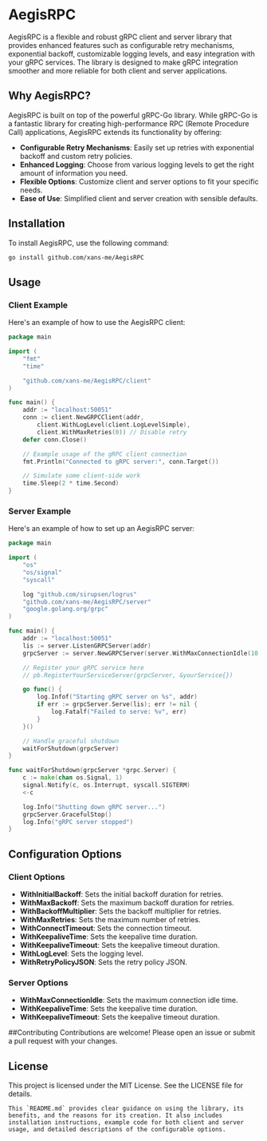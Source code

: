 # AegisRPC

AegisRPC is a flexible and robust gRPC client and server library that provides enhanced features such as configurable retry mechanisms, exponential backoff, customizable logging levels, and easy integration with your gRPC services. The library is designed to make gRPC integration smoother and more reliable for both client and server applications.

## Why AegisRPC?

AegisRPC is built on top of the powerful gRPC-Go library. While gRPC-Go is a fantastic library for creating high-performance RPC (Remote Procedure Call) applications, AegisRPC extends its functionality by offering:

- **Configurable Retry Mechanisms**: Easily set up retries with exponential backoff and custom retry policies.
- **Enhanced Logging**: Choose from various logging levels to get the right amount of information you need.
- **Flexible Options**: Customize client and server options to fit your specific needs.
- **Ease of Use**: Simplified client and server creation with sensible defaults.

## Installation

To install AegisRPC, use the following command:

```sh
go install github.com/xans-me/AegisRPC
```

## Usage

### Client Example
Here's an example of how to use the AegisRPC client:

```go
package main

import (
	"fmt"
	"time"

	"github.com/xans-me/AegisRPC/client"
)

func main() {
	addr := "localhost:50051"
	conn := client.NewGRPCClient(addr, 
		client.WithLogLevel(client.LogLevelSimple),
		client.WithMaxRetries(0)) // Disable retry
	defer conn.Close()

	// Example usage of the gRPC client connection
	fmt.Println("Connected to gRPC server:", conn.Target())

	// Simulate some client-side work
	time.Sleep(2 * time.Second)
}
```

### Server Example
Here's an example of how to set up an AegisRPC server:

```go
package main

import (
	"os"
	"os/signal"
	"syscall"

	log "github.com/sirupsen/logrus"
	"github.com/xans-me/AegisRPC/server"
	"google.golang.org/grpc"
)

func main() {
	addr := "localhost:50051"
	lis := server.ListenGRPCServer(addr)
	grpcServer := server.NewGRPCServer(server.WithMaxConnectionIdle(10 * time.Minute))

	// Register your gRPC service here
	// pb.RegisterYourServiceServer(grpcServer, &yourService{})

	go func() {
		log.Infof("Starting gRPC server on %s", addr)
		if err := grpcServer.Serve(lis); err != nil {
			log.Fatalf("Failed to serve: %v", err)
		}
	}()

	// Handle graceful shutdown
	waitForShutdown(grpcServer)
}

func waitForShutdown(grpcServer *grpc.Server) {
	c := make(chan os.Signal, 1)
	signal.Notify(c, os.Interrupt, syscall.SIGTERM)
	<-c

	log.Info("Shutting down gRPC server...")
	grpcServer.GracefulStop()
	log.Info("gRPC server stopped")
}
```

## Configuration Options
### Client Options
- **WithInitialBackoff**: Sets the initial backoff duration for retries.
- **WithMaxBackoff**: Sets the maximum backoff duration for retries.
- **WithBackoffMultiplier**: Sets the backoff multiplier for retries.
- **WithMaxRetries**: Sets the maximum number of retries.
- **WithConnectTimeout**: Sets the connection timeout.
- **WithKeepaliveTime**: Sets the keepalive time duration.
- **WithKeepaliveTimeout**: Sets the keepalive timeout duration.
- **WithLogLevel**: Sets the logging level.
- **WithRetryPolicyJSON**: Sets the retry policy JSON.

### Server Options
- **WithMaxConnectionIdle**: Sets the maximum connection idle time.
- **WithKeepaliveTime**: Sets the keepalive time duration.
- **WithKeepaliveTimeout**: Sets the keepalive timeout duration.

##Contributing
Contributions are welcome! Please open an issue or submit a pull request with your changes.

## License
This project is licensed under the MIT License. See the LICENSE file for details.
```
This `README.md` provides clear guidance on using the library, its benefits, and the reasons for its creation. It also includes installation instructions, example code for both client and server usage, and detailed descriptions of the configurable options.
```
